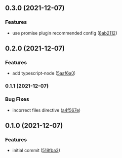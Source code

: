 ## 0.3.0 (2021-12-07)


### Features

* use promise plugin recommended config ([8ab2112](https://github.com/abstracter-io/eslint-config/commit/8ab21129be30cc42794f063851c91b55f3a57c1f))


## 0.2.0 (2021-12-07)


### Features

* add typescript-node ([5aaf6a0](https://github.com/abstracter-io/eslint-config/commit/5aaf6a03d9072b6c4170ce0d2885a9de4919fb5c))


### 0.1.1 (2021-12-07)


### Bug Fixes

* incorrect files directive ([a4f567e](https://github.com/abstracter-io/eslint-config/commit/a4f567ea42935aef713776d75c9e899d1e54c62b))


## 0.1.0 (2021-12-07)


### Features

* initial commit ([518fba3](https://github.com/abstracter-io/eslint-config/commit/518fba3af3b2f787a84e7d97ca7c5eec4c4d80e4))


